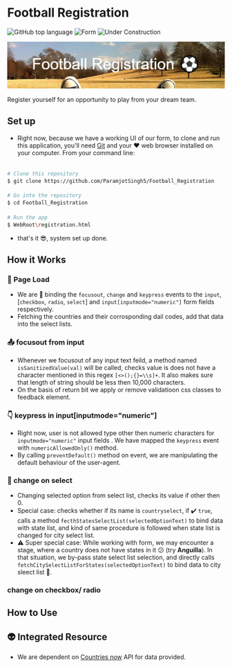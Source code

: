 # Football Registration

![GitHub top language](https://img.shields.io/github/languages/top/ParamjotSingh5/Football_Registration)
![Form](https://img.shields.io/badge/Form📝-brightgreen)
![Under Construction](https://img.shields.io/badge/Under🚧construction-red)  

![alt text](https://github.com/ParamjotSingh5/Football_Registration/blob/footballRegistration/Football_Registration_banner.png?raw=true)

Register yourself for an opportunity to play from your dream team. 

## Set up  

* Right now, because we have a working UI of our form, to clone and run this application, you'll need [Git](https://git-scm.com) and your ❤️ web browser installed on your computer. From your command line:

```bash

# Clone this repository
$ git clone https://github.com/ParamjotSingh5/Football_Registration

# Go into the repository
$ cd Football_Registration

# Run the app
$ WebRoot\registration.html

```

* that's it 😎, system set up done.

## How it Works

### 🚀 Page Load

* We are 🔗 binding the `focusout`, `change` and `keypress` events to the `input`, [`checkbox`, `radio`, `select`] and `input[inputmode="numeric"]` form fields respectively.
* Fetching the countries and their corrosponding dail codes, add that data into the select lists.

### 📤 focusout from input

* Whenever we focusout of any input text feild, a method named `isSanitizedValue(val)` will be called, checks value is does not have a character mentioned in this regex `[<>();{}=\\s]+`. It also makes sure that length of string should be less then 10,000 characters.
* On the basis of return bit we apply or remove validatioon css classes to feedback element.

### 👇 keypress in input[inputmode="numeric"]

* Right now, user is not allowed type other then numeric characters for `inputmode="numeric"` input fields . We have mapped the `keypress` event with `numericAllowedOnly()` method.
* By calling `preventDefault()` method on event, we are manipulating the default behaviour of the user-agent.

### 🎰 change on select

* Changing selected option from select list, checks its value if other then 0.
* Special case: checks whether if its name is `countryselect`, if ✔️ `true`, calls a method `fecthStatesSelectList(selectedOptionText)` to bind data with state list, and kind of same procedure is followed when state list is changed for city select list.
* ⚠️ Super special case: While working with form, we may encounter a stage, where a country does not have states in it 😕 (try **Anguilla**). In that situation, we by-pass state select list selection, and directly calls `fetchCitySelectListForStates(selectedOptionText)` to bind data to city sleect list 🧐.

### change on checkbox/ radio

## How to Use

## 👽 Integrated Resource

* We are dependent on <a href="https://countriesnow.space/">Countries now</a> API for data provided.
